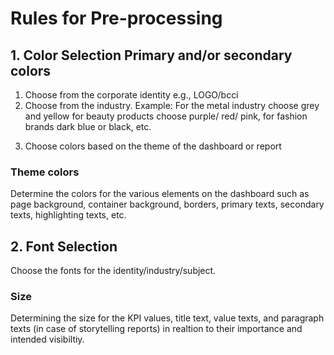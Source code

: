 # Rules for Pre-processing

## 1. Color Selection Primary and/or secondary colors
1. Choose from the corporate identity e.g., LOGO/bcci
2. Choose from the industry. Example: For the metal industry choose grey and yellow for beauty products choose purple/ red/ pink, 
for fashion brands dark blue or black, etc.
3) Choose colors based on the theme of the dashboard or report 

### Theme colors 
Determine the colors for the various elements on the dashboard such as page background, container background, borders, primary texts, secondary texts, highlighting texts, etc.


## 2. Font Selection
Choose the fonts for the identity/industry/subject.

### Size
Determining the size for the KPI values, title text, value texts, and paragraph texts (in case of storytelling reports) in realtion to their importance and intended visibiltiy.
